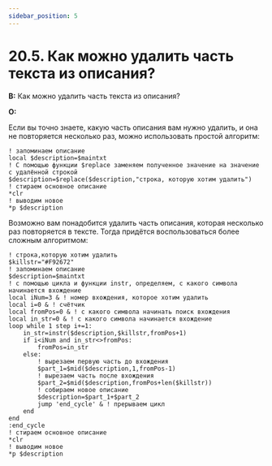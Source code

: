 ```yaml
---
sidebar_position: 5
---
```


# 20.5. Как можно удалить часть текста из описания?
<!-- [:faq_20_05] -->
**В:** Как можно удалить часть текста из описания?

**О:**

Если вы точно знаете, какую часть описания вам нужно удалить, и она не повторяется несколько раз, можно использовать простой алгоритм:

```qsp
! запоминаем описание
local $description=$maintxt
! С помощью функции $replace заменяем полученное значение на значение с удалённой строкой
$description=$replace($description,"строка, которую хотим удалить")
! стираем основное описание
*clr
! выводим новое
*p $description
```

Возможно вам понадобится удалить часть описания, которая несколько раз повторяется в тексте. Тогда придётся воспользоваться более сложным алгоритмом:

```qsp
! строка,которую хотим удалить
$killstr="#F92672"
! запоминаем описание
$description=$maintxt
! с помощью цикла и функции instr, определяем, с какого символа начинается вхождение
local iNum=3 & ! номер вхождения, которое хотим удалить
local i=0 & ! счётчик
local fromPos=0 & ! с какого символа начинать поиск вхождения
local in_str=0 & ! с какого символа начинается вхождение
loop while 1 step i+=1:
    in_str=instr($description,$killstr,fromPos+1)
    if i<iNum and in_str<>fromPos:
        fromPos=in_str
    else:
        ! вырезаем первую часть до вхождения
        $part_1=$mid($description,1,fromPos-1)
        ! вырезаем часть после вхождения
        $part_2=$mid($description,fromPos+len($killstr))
        ! собираем новое описание
        $description=$part_1+$part_2
        jump 'end_cycle' & ! прерываем цикл
    end
end
:end_cycle
! стираем основное описание
*clr
! выводим новое
*p $description
```
